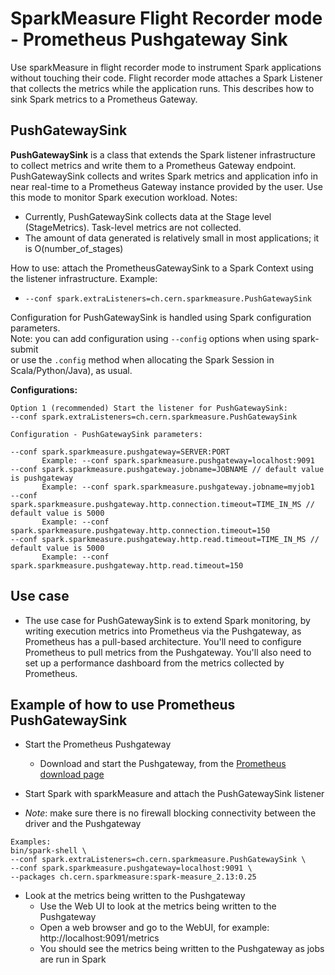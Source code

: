 # SparkMeasure Flight Recorder mode - Prometheus Pushgateway Sink

Use sparkMeasure in flight recorder mode to instrument Spark applications without touching their code.
Flight recorder mode attaches a Spark Listener that collects the metrics while the application runs.
This describes how to sink Spark metrics to a Prometheus Gateway.

## PushGatewaySink 

**PushGatewaySink** is a class that extends the Spark listener infrastructure to collect metrics and 
write them to a Prometheus Gateway endpoint. PushGatewaySink collects and writes Spark metrics
and application info in near real-time to a Prometheus Gateway instance provided by the user.
Use this mode to monitor Spark execution workload.
Notes:
 - Currently, PushGatewaySink collects data at the Stage level (StageMetrics). 
   Task-level metrics are not collected.
 - The amount of data generated is relatively small in most applications; it is O(number_of_stages)
  
How to use: attach the PrometheusGatewaySink to a Spark Context using the listener infrastructure. Example:
  - `--conf spark.extraListeners=ch.cern.sparkmeasure.PushGatewaySink`
  
Configuration for PushGatewaySink is handled using Spark configuration parameters.  
Note: you can add configuration using `--config` options when using spark-submit  
or use the `.config` method when allocating the Spark Session in Scala/Python/Java), as usual.  

**Configurations:**    
```
Option 1 (recommended) Start the listener for PushGatewaySink: 
--conf spark.extraListeners=ch.cern.sparkmeasure.PushGatewaySink

Configuration - PushGatewaySink parameters:

--conf spark.sparkmeasure.pushgateway=SERVER:PORT 
       Example: --conf spark.sparkmeasure.pushgateway=localhost:9091
--conf spark.sparkmeasure.pushgateway.jobname=JOBNAME // default value is pushgateway
       Example: --conf spark.sparkmeasure.pushgateway.jobname=myjob1
--conf spark.sparkmeasure.pushgateway.http.connection.timeout=TIME_IN_MS // default value is 5000
       Example: --conf spark.sparkmeasure.pushgateway.http.connection.timeout=150
--conf spark.sparkmeasure.pushgateway.http.read.timeout=TIME_IN_MS // default value is 5000
       Example: --conf spark.sparkmeasure.pushgateway.http.read.timeout=150
```

## Use case

- The use case for PushGatewaySink is to extend Spark monitoring, by writing execution metrics into Prometheus via the Pushgateway,
  as Prometheus has a pull-based architecture. You'll need to configure Prometheus to pull metrics from the Pushgateway.
  You'll also need to set up a performance dashboard from the metrics collected by Prometheus.


## Example of how to use Prometheus PushGatewaySink

- Start the Prometheus Pushgateway 
  - Download and start the Pushgateway, from the [Prometheus download page](https://prometheus.io/download/)
  
- Start Spark with sparkMeasure and attach the PushGatewaySink listener
   
- *Note*: make sure there is no firewall blocking connectivity between the driver and
     the Pushgateway
```
Examples:  
bin/spark-shell \
--conf spark.extraListeners=ch.cern.sparkmeasure.PushGatewaySink \
--conf spark.sparkmeasure.pushgateway=localhost:9091 \
--packages ch.cern.sparkmeasure:spark-measure_2.13:0.25
```

- Look at the metrics being written to the Pushgateway
  - Use the Web UI to look at the metrics being written to the Pushgateway
  - Open a web browser and go to the WebUI, for example: http://localhost:9091/metrics
  - You should see the metrics being written to the Pushgateway as jobs are run in Spark
```
